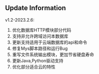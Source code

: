 ## Update Information
v1.2-2023.2.6:
1. 优化数据库HTTP模块部分代码
2. 支持非允许跨域访问本数据库
3. 更新支持适用于云端数据库的api和命令
4. 修复Mys脚本路径和运行Bug
5. 重写文件系统输出模块，更加节省硬盘寿命
6. 更新Java,Python驱动支持
7. 优化部分适合云的特性